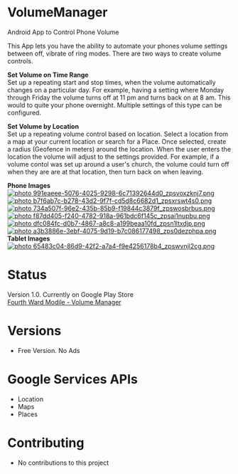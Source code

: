 # VolumeManager
Android App to Control Phone Volume

This App lets you have the ability to automate your phones volume settings between off, vibrate of ring modes. There are two ways to create volume controls.

<b>Set Volume on Time Range</b><br>
Set up a repeating start and stop times, when the volume automatically changes on a particular day. For example, having a setting where Monday through Friday the volume turns off at 11 pm and turns back on at 8 am. This would to quite your phone overnight. Multiple settings of this type can be configured.

<b>Set Volume by Location</b><br>
Set up a repeating volume control based on location. Select a location from a map at your current location or search for a Place. Once selected, create a radius (Geofence in meters) around the location. When the user enters the location the volume will adjust to the settings provided. For example, if a volume contol was set up around a user's church, the volume could turn off when they are are at that location, then turn back on when leaving.<br>

<b>Phone Images</b>
<br>
<a href="http://s70.photobucket.com/user/chare37/media/991eaeee-5076-4025-9298-6c71392644d0_zpsvoxzknj7.png.html" target="_blank"><img src="http://i70.photobucket.com/albums/i102/chare37/991eaeee-5076-4025-9298-6c71392644d0_zpsvoxzknj7.png" border="0" alt=" photo 991eaeee-5076-4025-9298-6c71392644d0_zpsvoxzknj7.png"/></a>
<a href="http://s70.photobucket.com/user/chare37/media/b7f6ab7c-b278-43d2-9f7f-cd5d8c6682d1_zpsxrswt4s0.png.html" target="_blank"><img src="http://i70.photobucket.com/albums/i102/chare37/b7f6ab7c-b278-43d2-9f7f-cd5d8c6682d1_zpsxrswt4s0.png" border="0" alt=" photo b7f6ab7c-b278-43d2-9f7f-cd5d8c6682d1_zpsxrswt4s0.png"/></a>
<a href="http://s70.photobucket.com/user/chare37/media/734a507f-96e2-435b-85b9-f19844c3879f_zpswosbrbus.png.html" target="_blank"><img src="http://i70.photobucket.com/albums/i102/chare37/734a507f-96e2-435b-85b9-f19844c3879f_zpswosbrbus.png" border="0" alt=" photo 734a507f-96e2-435b-85b9-f19844c3879f_zpswosbrbus.png"/></a>
<a href="http://s70.photobucket.com/user/chare37/media/f87dd405-f240-4782-918a-961bdc6f145c_zpsai1nupbu.png.html" target="_blank"><img src="http://i70.photobucket.com/albums/i102/chare37/f87dd405-f240-4782-918a-961bdc6f145c_zpsai1nupbu.png" border="0" alt=" photo f87dd405-f240-4782-918a-961bdc6f145c_zpsai1nupbu.png"/></a>
<a href="http://s70.photobucket.com/user/chare37/media/dfc084fc-d0b7-4867-a8c8-a199beaa10fd_zpsn1ltxdjp.png.html" target="_blank"><img src="http://i70.photobucket.com/albums/i102/chare37/dfc084fc-d0b7-4867-a8c8-a199beaa10fd_zpsn1ltxdjp.png" border="0" alt=" photo dfc084fc-d0b7-4867-a8c8-a199beaa10fd_zpsn1ltxdjp.png"/></a>
<a href="http://s70.photobucket.com/user/chare37/media/a3b3886e-3ebf-4075-9d19-b7c086177498_zps0dezphpa.png.html" target="_blank"><img src="http://i70.photobucket.com/albums/i102/chare37/a3b3886e-3ebf-4075-9d19-b7c086177498_zps0dezphpa.png" border="0" alt=" photo a3b3886e-3ebf-4075-9d19-b7c086177498_zps0dezphpa.png"/></a>
<br>
<b>Tablet Images</b>
<br>
<a href="http://s70.photobucket.com/user/chare37/media/65483c04-86d9-42f2-a7a4-f9e4256178b4_zpswvnjl2cg.png.html" target="_blank"><img src="http://i70.photobucket.com/albums/i102/chare37/65483c04-86d9-42f2-a7a4-f9e4256178b4_zpswvnjl2cg.png" border="0" alt=" photo 65483c04-86d9-42f2-a7a4-f9e4256178b4_zpswvnjl2cg.png"/></a>
# Status
Version 1.0. Currently on Google Play Store <br>
<a href="https://play.google.com/store/apps/details?id=com.fourthwardcoder.android.volumemanager">Fourth Ward Modile - Volume Manager</a>

# Versions
* Free Version. No Ads

# Google Services APIs
* Location
* Maps
* Places

# Contributing<br>
* No contributions to this project

